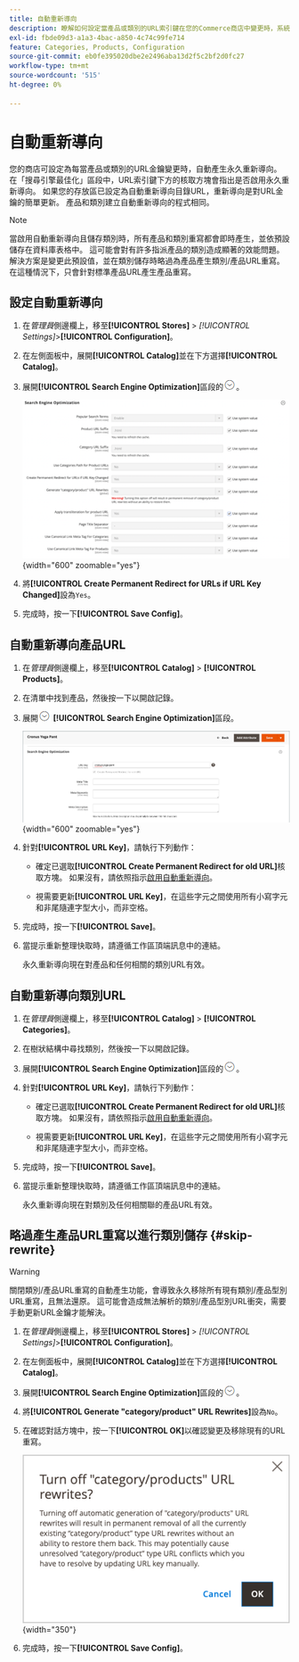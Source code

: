 ```yaml
---
title: 自動重新導向
description: 瞭解如何設定當產品或類別的URL索引鍵在您的Commerce商店中變更時，系統會產生自動重新導向。
exl-id: fbde09d3-a1a3-4bac-a850-4c74c99fe714
feature: Categories, Products, Configuration
source-git-commit: eb0fe395020dbe2e2496aba13d2f5c2bf2d0fc27
workflow-type: tm+mt
source-wordcount: '515'
ht-degree: 0%

---
```


# 自動重新導向

您的商店可設定為每當產品或類別的URL金鑰變更時，自動產生永久重新導向。 在「搜尋引擎最佳化」區段中，URL索引鍵下方的核取方塊會指出是否啟用永久重新導向。 如果您的存放區已設定為自動重新導向目錄URL，重新導向是對URL金鑰的簡單更新。 產品和類別建立自動重新導向的程式相同。

>[!NOTE]
>
>當啟用自動重新導向且儲存類別時，所有產品和類別重寫都會即時產生，並依預設儲存在資料庫表格中。 這可能會對有許多指派產品的類別造成顯著的效能問題。 解決方案是變更此預設值，並在類別儲存時略過為產品產生類別/產品URL重寫。 在這種情況下，只會針對標準產品URL產生產品重寫。

## 設定自動重新導向

1. 在&#x200B;_管理員_&#x200B;側邊欄上，移至&#x200B;**[!UICONTROL Stores]** > _[!UICONTROL Settings]_>**[!UICONTROL Configuration]**。

1. 在左側面板中，展開&#x200B;**[!UICONTROL Catalog]**&#x200B;並在下方選擇&#x200B;**[!UICONTROL Catalog]**。

1. 展開&#x200B;**[!UICONTROL Search Engine Optimization]**&#x200B;區段的![擴充選擇器](../assets/icon-display-expand.png)。

   ![目錄組態 — 搜尋引擎最佳化](../configuration-reference/catalog/assets/catalog-search-engine-optimization.png){width="600" zoomable="yes"}

1. 將&#x200B;**[!UICONTROL Create Permanent Redirect for URLs if URL Key Changed]**&#x200B;設為`Yes`。

1. 完成時，按一下&#x200B;**[!UICONTROL Save Config]**。

## 自動重新導向產品URL

1. 在&#x200B;_管理員_&#x200B;側邊欄上，移至&#x200B;**[!UICONTROL Catalog]** > **[!UICONTROL Products]**。

1. 在清單中找到產品，然後按一下以開啟記錄。

1. 展開![展開選擇器](../assets/icon-display-expand.png) **[!UICONTROL Search Engine Optimization]**&#x200B;區段。

   ![產品搜尋引擎最佳化 — 永久重新導向](./assets/product-search-engine-optimization-create-permanent-redirect.png){width="600" zoomable="yes"}

1. 針對&#x200B;**[!UICONTROL URL Key]**，請執行下列動作：

   - 確定已選取&#x200B;**[!UICONTROL Create Permanent Redirect for old URL]**&#x200B;核取方塊。 如果沒有，請依照指示[啟用自動重新導向](url-rewrite.md#configure-url-rewrites)。

   - 視需要更新&#x200B;**[!UICONTROL URL Key]**，在這些字元之間使用所有小寫字元和非尾隨連字型大小，而非空格。

1. 完成時，按一下&#x200B;**[!UICONTROL Save]**。

1. 當提示重新整理快取時，請遵循工作區頂端訊息中的連結。

   永久重新導向現在對產品和任何相關的類別URL有效。

## 自動重新導向類別URL

1. 在&#x200B;_管理員_&#x200B;側邊欄上，移至&#x200B;**[!UICONTROL Catalog]** > **[!UICONTROL Categories]**。

1. 在樹狀結構中尋找類別，然後按一下以開啟記錄。

1. 展開&#x200B;**[!UICONTROL Search Engine Optimization]**&#x200B;區段的![擴充選擇器](../assets/icon-display-expand.png)。

1. 針對&#x200B;**[!UICONTROL URL Key]**，請執行下列動作：

   - 確定已選取&#x200B;**[!UICONTROL Create Permanent Redirect for old URL]**&#x200B;核取方塊。 如果沒有，請依照指示[啟用自動重新導向](url-rewrite.md#configure-url-rewrites)。

   - 視需要更新&#x200B;**[!UICONTROL URL Key]**，在這些字元之間使用所有小寫字元和非尾隨連字型大小，而非空格。

1. 完成時，按一下&#x200B;**[!UICONTROL Save]**。

1. 當提示重新整理快取時，請遵循工作區頂端訊息中的連結。

   永久重新導向現在對類別及任何相關聯的產品URL有效。

## 略過產生產品URL重寫以進行類別儲存 {#skip-rewrite}

>[!WARNING]
>
>關閉類別/產品URL重寫的自動產生功能，會導致永久移除所有現有類別/產品型別URL重寫，且無法還原。 這可能會造成無法解析的類別/產品型別URL衝突，需要手動更新URL金鑰才能解決。

1. 在&#x200B;_管理員_&#x200B;側邊欄上，移至&#x200B;**[!UICONTROL Stores]** > _[!UICONTROL Settings]_>**[!UICONTROL Configuration]**。

1. 在左側面板中，展開&#x200B;**[!UICONTROL Catalog]**&#x200B;並在下方選擇&#x200B;**[!UICONTROL Catalog]**。

1. 展開&#x200B;**[!UICONTROL Search Engine Optimization]**&#x200B;區段的![擴充選擇器](../assets/icon-display-expand.png)。

1. 將&#x200B;**[!UICONTROL Generate "category/product" URL Rewrites]**&#x200B;設為`No`。

1. 在確認對話方塊中，按一下&#x200B;**[!UICONTROL OK]**&#x200B;以確認變更及移除現有的URL重寫。

   ![關閉類別/產品URL重新寫入 — 確認](./assets/seo-rewrite-off.png){width="350"}

1. 完成時，按一下&#x200B;**[!UICONTROL Save Config]**。
